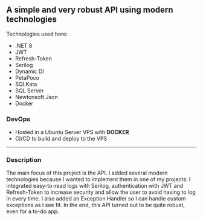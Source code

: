 ## A simple and very robust API using modern technologies

Technologies used here:
- .NET 8
- JWT
- Refresh-Token
- Serilog
- Dynamic DI
- PetaPoco
- SQLKata
- SQL Server
- Newtonsoft.Json
- Docker


### DevOps
- Hosted in a Ubuntu Server VPS with **DOCKER**
- CI/CD to build and deploy to the VPS

------
### Description
The main focus of this project is the API. I added several modern technologies because I wanted to implement them in one of my projects: I integrated easy-to-read logs with Serilog, authentication with JWT and Refresh-Token to increase security and allow the user to avoid having to log in every time. I also added an Exception Handler so I can handle custom exceptions as I see fit. In the end, this API turned out to be quite robust, even for a to-do app.
